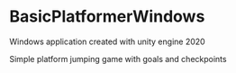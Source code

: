 # BasicPlatformerWindows

Windows application created with unity engine 2020

Simple platform jumping game with goals and checkpoints
